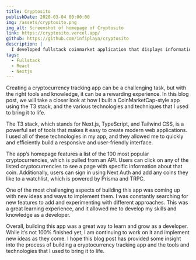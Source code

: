 ```yaml
---
title: Cryptosito
publishDate: 2020-03-04 00:00:00
img: /assets/cryptosito.png
img_alt: Screenshot of homepage of Cryptosito
link: https://cryptosito.vercel.app/
github: https://github.com/infiplaya/cryptosito
description: |
  I developed fullstack coinmarket application that displays informations about cryptocurrencies.
tags:
  - Fullstack
  - React
  - Nextjs
---
```


Creating a cryptocurrency tracking app can be a challenging task, but with the right tools and knowledge, it can be a rewarding experience. In this blog post, we will take a closer look at how I built a CoinMarketCap-style app using the T3 stack, and the various technologies and techniques that I used to bring it to life.

The T3 stack, which stands for Next.js, TypeScript, and Tailwind CSS, is a powerful set of tools that makes it easy to create modern web applications. I used all of these technologies in my app, and they allowed me to quickly and efficiently build a responsive and user-friendly interface.

The app’s homepage features a list of the 100 most popular cryptocurrencies, which is pulled from an API. Users can click on any of the listed cryptocurrencies to see a page with specific information about that coin. Additionally, users can sign in using Next Auth and add any coins they like to a watchlist, which is powered by Prisma and TRPC.

One of the most challenging aspects of building this app was coming up with new ideas and ways to implement them. I was constantly searching for new features to add and experimenting with different approaches. This was a great learning experience, and it allowed me to develop my skills and knowledge as a developer.

Overall, building this app was a great way to learn and grow as a developer. While it’s not 100% finished yet, I am continuing to work on it and implement new ideas as they come. I hope this blog post has provided some insight into the process of building a cryptocurrency tracking app and the tools and technologies that I used to bring it to life.